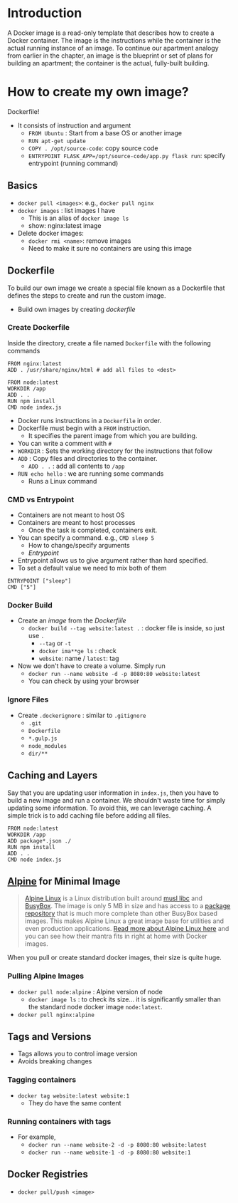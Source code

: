 # Introduction
A Docker image is a read-only template that describes how to create a Docker container. The image is the instructions while the container is the actual running instance of an image. To continue our apartment analogy from earlier in the chapter, an image is the blueprint or set of plans for building an apartment; the container is the actual, fully-built building.

# How to create my own image?
Dockerfile!
- It consists of instruction and argument
	- `FROM Ubuntu` : Start from a base OS or another image
	- `RUN apt-get update`
	- `COPY . /opt/source-code`: copy source code
	- `ENTRYPOINT FLASK_APP=/opt/source-code/app.py flask run`: specify entrypoint (running command)

## Basics
- `docker pull <images>`: e.g., `docker pull nginx`
- `docker images` : list images I have
	- This is an alias of `docker image ls`
	- show: nginx:latest image
- Delete docker images:
	- `docker rmi <name>`: remove images
	- Need to make it sure no containers are using this image

## Dockerfile
To build our own image we create a special file known as a Dockerfile that defines the steps to create and run the custom image.
- Build own images by creating _dockerfile_

### Create Dockerfile
Inside the directory, create a file named `Dockerfile` with the following commands
```
FROM nginx:latest
ADD . /usr/share/nginx/html # add all files to <dest>
```

```
FROM node:latest
WORKDIR /app
ADD . .
RUN npm install 
CMD node index.js
```

- Docker runs instructions in a `Dockerfile` in order. 
- Dockerfile must begin with a `FROM` instruction. 
	- It specifies the parent image from which you are building. 
- You can write a comment with `#`
- `WORKDIR` : Sets the working directory for the instructions that follow
- `ADD` : Copy files and directories to the container. 
	- `ADD . .` : add all contents to `/app`
- `RUN echo hello` : we are running some commands
	- Runs a Linux command

### CMD vs Entrypoint
- Containers are not meant to host OS
- Containers are meant to host processes
	- Once the task is completed, containers exit. 
- You can specify a command. e.g., `CMD sleep 5`
	- How to change/specify arguments
	- _Entrypoint_
- Entrypoint allows us to give argument rather than hard specified. 
- To set a default value we need to mix both of them
```
ENTRYPOINT ["sleep"]
CMD ["5"]
```


### Docker Build
- Create an _image_ from the _Dockerfiile_
	- `docker build --tag website:latest .`  : docker file is inside, so just use `.`
		- `--tag` or `-t`
		- `docker ima**ge ls` : check 
		- `website`: name / `latest`: tag
- Now we don't have to create a volume. Simply run
	- `docker run --name website -d -p 8080:80 website:latest`
	- You can check by using your browser

### Ignore Files 
- Create `.dockerignore` : similar to `.gitignore`
	- `.git`
	- `Dockerfile`
	- `*.gulp.js`
	- `node_modules`
	- `dir/**`

## Caching and Layers
Say that you are updating user information in `index.js`, then you have to build a new image and run a container.  We shouldn't waste time for simply updating some information. To avoid this, we can leverage caching.  A simple trick is to add caching file before adding all files.
```
FROM node:latest
WORKDIR /app
ADD package*.json ./
RUN npm install 
ADD . .
CMD node index.js
```

## [Alpine](https://hub.docker.com/_/alpine) for Minimal Image

> [Alpine Linux](https://alpinelinux.org/) is a Linux distribution built around [musl libc](https://www.musl-libc.org/) and [BusyBox](https://www.busybox.net/). The image is only 5 MB in size and has access to a [package repository](https://pkgs.alpinelinux.org/) that is much more complete than other BusyBox based images. This makes Alpine Linux a great image base for utilities and even production applications. [Read more about Alpine Linux here](https://alpinelinux.org/about/) and you can see how their mantra fits in right at home with Docker images.

When you pull or create standard docker images, their size is quite huge.  

### Pulling Alpine Images
- `docker pull node:alpine` : Alpine version of node
	- `docker image ls` : to check its size... it is significantly smaller than the standard node docker image `node:latest`.
- `docker pull nginx:alpine`

## Tags and Versions
- Tags allows you to control image version
- Avoids breaking changes 

### Tagging containers
- `docker tag website:latest website:1`
	- They do have the same content
### Running containers with tags
- For example, 
	- `docker run --name website-2 -d -p 8080:80 website:latest`
	- `docker run --name website-1 -d -p 8080:80 website:1`

## Docker Registries 
- `docker pull/push <image>`

